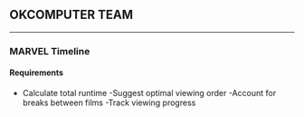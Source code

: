 ## OKCOMPUTER TEAM
---


### MARVEL Timeline
#### Requirements
- Calculate total runtime
-Suggest optimal viewing order
-Account for breaks between films
-Track viewing progress
